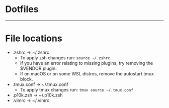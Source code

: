 # Dotfiles

-----
# **File locations**
* .zshrc -> ~/.zshrc
    * To apply zsh changes run: `source ~/.zshrc`
    * If you have an error relating to missing plugins, try removing the $VENDOR plugin.
    * If on macOS or on some WSL distros, remove the autostart tmux block.
* .tmux.conf -> ~/.tmux.conf
    * To apply tmux changes run: `tmux source ~/.tmux.conf`
* .p10k.zsh -> ~/.p10k.zsh
* .vimrc -> ~/.vimrc
